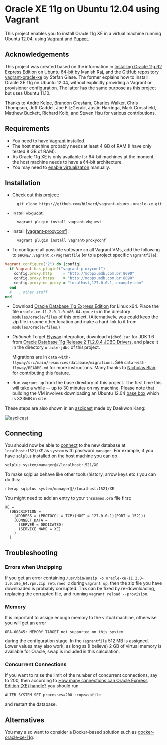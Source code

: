 # Oracle XE 11g on Ubuntu 12.04 using Vagrant

This project enables you to install Oracle 11g XE in a virtual machine running Ubuntu 12.04, using
[Vagrant] and [Puppet].

## Acknowledgements

This project was created based on the information in
[Installing Oracle 11g R2 Express Edition on Ubuntu 64-bit] by Manish Raj, and the GitHub repository
[vagrant-oracle-xe] by Stefan Glase. The former explains how to install Oracle XE 11g on Ubuntu
12.04, without explicitly providing a Vagrant or provisioner configuration. The latter has the same
purpose as this project but uses Ubuntu 11.10.

Thanks to André Kelpe, Brandon Gresham, Charles Walker, Chris Thompson, Jeff Caddel, Joe FitzGerald,
Justin Harringa, Mark Crossfield, Matthew Buckett, Richard Kolb, and Steven Hsu for various
contributions.

## Requirements

* You need to have [Vagrant] installed.
* The host machine probably needs at least 4 GB of RAM (I have only tested 8 GB of RAM).
* As Oracle 11g XE is only available for 64-bit machines at the moment, the host machine needs to
  have a 64-bit architecture.
* You may need to [enable virtualization] manually.

## Installation

* Check out this project:

        git clone https://github.com/hilverd/vagrant-ubuntu-oracle-xe.git

* Install [vbguest]:

        vagrant plugin install vagrant-vbguest

* Install [[vagrant-proxyconf](https://github.com/tmatilai/vagrant-proxyconf)]:

        vagrant plugin install vagrant-proxyconf

* To configure all possible software on all Vagrant VMs, add the following to `$HOME/.vagrant.d/Vagrantfile` (or to a project specific `Vagrantfile`):

```ruby
Vagrant.configure("2") do |config|
  if Vagrant.has_plugin?("vagrant-proxyconf")
    config.proxy.http     = "http://mdbpx.mdb.com.br:8090"
    config.proxy.https    = "http://mdbpx.mdb.com.br:8090"
    config.proxy.no_proxy = "localhost,127.0.0.1,.example.com"
  end
  # ... other stuff
end
```

* Download [Oracle Database 11g Express Edition] for Linux x64. Place the file
  `oracle-xe-11.2.0-1.0.x86_64.rpm.zip` in the directory `modules/oracle/files` of this
  project. (Alternatively, you could keep the zip file in some other location and make a hard link
  to it from `modules/oracle/files`.)

* *Optional:* To get [Flyway](http://flywaydb.org/) integration, download `ojdbc6.jar` for JDK 1.6 from
    [Oracle Database 11g Release 2 11.2.0.4 JDBC Drivers](http://www.oracle.com/technetwork/database/enterprise-edition/jdbc-112010-090769.html),
    and place it in the directory `oracle-jdbc` of this project.

    Migrations are in `data-with-flyway/src/main/resources/database/migrations`.
    See `data-with-flyway/README.md` for more instructions.
    Many thanks to [Nicholas Blair](https://github.com/nblair) for contributing this feature.

* Run `vagrant up` from the base directory of this project. The first time this will take a while -- up to 30 minutes on
  my machine. Please note that building the VM involves downloading an Ubuntu 12.04
  [base box](http://docs.vagrantup.com/v2/boxes.html) which is 323MB in size.

These steps are also shown in an [asciicast] made by Daekwon Kang:

[![asciicast](https://asciinema.org/a/8438.png)](https://asciinema.org/a/8438)

## Connecting

You should now be able to
[connect](http://www.oracle.com/technetwork/developer-tools/sql-developer/downloads/index.html) to
the new database at `localhost:1521/XE` as `system` with password `manager`. For example, if you
have `sqlplus` installed on the host machine you can do

    sqlplus system/manager@//localhost:1521/XE

To make sqlplus behave like other tools (history, arrow keys etc.) you can do this:

    rlwrap sqlplus system/manager@//localhost:1521/XE

You might need to add an entry to your `tnsnames.ora` file first:

    XE =
      (DESCRIPTION =
        (ADDRESS = (PROTOCOL = TCP)(HOST = 127.0.0.1)(PORT = 1521))
        (CONNECT_DATA =
          (SERVER = DEDICATED)
          (SERVICE_NAME = XE)
        )
      )

## Troubleshooting

### Errors when Unzipping

If you get an error containing `/usr/bin/unzip -o oracle-xe-11.2.0-1.0.x86_64.rpm.zip returned 2` during `vagrant up`, then the zip file you have downloaded is probably corrupted. This can be fixed by re-downloading, replacing the corrupted file, and running `vagrant reload --provision`.

### Memory

It is important to assign enough memory to the virtual machine, otherwise you will get an error

    ORA-00845: MEMORY_TARGET not supported on this system

during the configuration stage. In the `Vagrantfile` 512 MB is assigned. Lower values may also work,
as long as (I believe) 2 GB of virtual memory is available for Oracle, swap is included in this
calculation.

### Concurrent Connections

If you want to raise the limit of the number of concurrent connections, say to 200, then according
to [How many connections can Oracle Express Edition (XE) handle?] you should run

    ALTER SYSTEM SET processes=200 scope=spfile

and restart the database.

## Alternatives

You may also want to consider a Docker-based solution such as
[docker-oracle-xe-11g](https://github.com/alexei-led/docker-oracle-xe-11g).

[Vagrant]: http://www.vagrantup.com/

[Puppet]: http://puppetlabs.com/

[Oracle Database 11g Express Edition]: http://www.oracle.com/technetwork/database/database-technologies/express-edition/downloads/index.html

[Oracle Database 11g EE Documentation]: http://docs.oracle.com/cd/E17781_01/index.htm

[Installing Oracle 11g R2 Express Edition on Ubuntu 64-bit]: http://meandmyubuntulinux.blogspot.co.uk/2012/05/installing-oracle-11g-r2-express.html

[vagrant-oracle-xe]: https://github.com/codescape/vagrant-oracle-xe

[vbguest]: https://github.com/dotless-de/vagrant-vbguest

[asciicast]: https://asciinema.org/a/8438

[How many connections can Oracle Express Edition (XE) handle?]: http://stackoverflow.com/questions/906541/how-many-connections-can-oracle-express-edition-xe-handle

[enable virtualization]: http://www.sysprobs.com/disable-enable-virtualization-technology-bios
